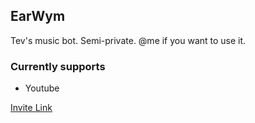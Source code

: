 ## EarWym
Tev's music bot. Semi-private. @me if you want to use it.

### Currently supports ###
- Youtube



[Invite Link](https://discord.com/api/oauth2/authorize?client_id=890457078370541658&permissions=2150633024&scope=bot%20applications.commands)

